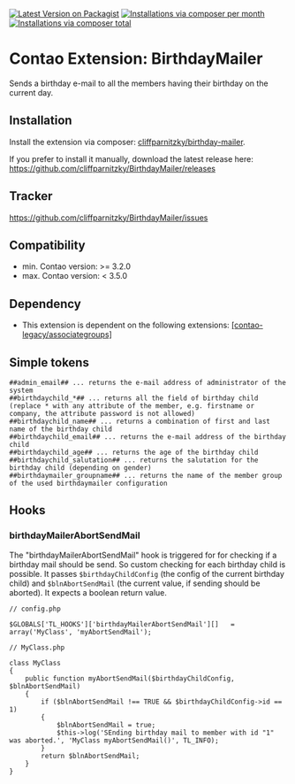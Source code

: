 [![Latest Version on Packagist](http://img.shields.io/packagist/v/cliffparnitzky/birthday-mailer.svg?style=flat)](https://packagist.org/packages/cliffparnitzky/birthday-mailer)
[![Installations via composer per month](http://img.shields.io/packagist/dm/cliffparnitzky/birthday-mailer.svg?style=flat)](https://packagist.org/packages/cliffparnitzky/birthday-mailer)
[![Installations via composer total](http://img.shields.io/packagist/dt/cliffparnitzky/birthday-mailer.svg?style=flat)](https://packagist.org/packages/cliffparnitzky/birthday-mailer)

Contao Extension: BirthdayMailer
================================

Sends a birthday e-mail to all the members having their birthday on the current day.


Installation
------------

Install the extension via composer: [cliffparnitzky/birthday-mailer](https://packagist.org/packages/cliffparnitzky/birthday-mailer).

If you prefer to install it manually, download the latest release here: https://github.com/cliffparnitzky/BirthdayMailer/releases


Tracker
-------

https://github.com/cliffparnitzky/BirthdayMailer/issues


Compatibility
-------------

- min. Contao version: >= 3.2.0
- max. Contao version: <  3.5.0


Dependency
----------

- This extension is dependent on the following extensions: [[contao-legacy/associategroups]](https://legacy-packages-via.contao-community-alliance.org/packages/contao-legacy/associategroups)


Simple tokens
-------------
```
##admin_email## ... returns the e-mail address of administrator of the system
##birthdaychild_*## ... returns all the field of birthday child (replace * with any attribute of the member, e.g. firstname or company, the attribute password is not allowed)
##birthdaychild_name## ... returns a combination of first and last name of the birthday child
##birthdaychild_email## ... returns the e-mail address of the birthday child
##birthdaychild_age## ... returns the age of the birthday child
##birthdaychild_salutation## ... returns the salutation for the birthday child (depending on gender)
##birthdaymailer_groupname## ... returns the name of the member group of the used birthdaymailer configuration
```


Hooks
-----

### birthdayMailerAbortSendMail

The "birthdayMailerAbortSendMail" hook is triggered for for checking if a birthday mail should be send. So custom checking for each birthday child is possible.
It passes `$birthdayChildConfig` (the config of the current birthday child) and `$blnAbortSendMail` (the current value, if sending should be aborted).
It expects a boolean return value.

```
// config.php

$GLOBALS['TL_HOOKS']['birthdayMailerAbortSendMail'][]   = array('MyClass', 'myAbortSendMail');

// MyClass.php

class MyClass
{
	public function myAbortSendMail($birthdayChildConfig, $blnAbortSendMail)
	{
		if ($blnAbortSendMail !== TRUE && $birthdayChildConfig->id == 1)
		{
			$blnAbortSendMail = true;
			$this->log('SEnding birthday mail to member with id "1" was aborted.', 'MyClass myAbortSendMail()', TL_INFO);
		}
		return $blnAbortSendMail;
	}
}
```
